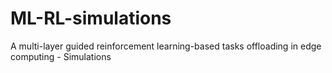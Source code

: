# ML-RL-simulations
A multi-layer guided reinforcement learning-based tasks offloading in edge computing - Simulations
